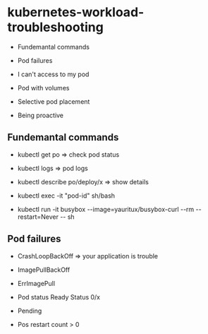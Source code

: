 # kubernetes-workload-troubleshooting

* Fundemantal commands

* Pod failures

* I can't access to my pod

* Pod with volumes

* Selective pod placement

* Being proactive

## Fundemantal commands

* kubectl get po => check pod status

* kubectl logs => pod logs

* kubectl describe po/deploy/x => show details

* kubectl exec -it "pod-id" sh/bash

* kubectl run -it  busybox --image=yauritux/busybox-curl --rm  --restart=Never -- sh

## Pod failures

* CrashLoopBackOff => your application is trouble

* ImagePullBackOff

* ErrImagePull

* Pod status Ready Status 0/x

* Pending

* Pos restart count > 0
